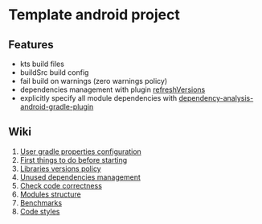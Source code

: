 # Template android project

## Features

- kts build files
- buildSrc build config
- fail build on warnings (zero warnings policy)
- dependencies management with plugin [refreshVersions](https://jmfayard.github.io/refreshVersions/)
- explicitly specify all module dependencies
  with [dependency-analysis-android-gradle-plugin](https://github.com/autonomousapps/dependency-analysis-android-gradle-plugin)

## Wiki

1. [User gradle properties configuration](./wiki/gradle-user.md)
2. [First things to do before starting](./wiki/first-things-to-do.md)
3. [Libraries versions policy](./wiki/versions-policy.md)
4. [Unused dependencies management](./wiki/unused-dependencies.md)
5. [Check code correctness](./wiki/checks.md)
6. [Modules structure](./wiki/modules-structure.md)
7. [Benchmarks](./wiki/benchmarks.md)
8. [Code styles](./wiki/codestyles.md)
